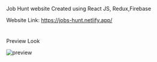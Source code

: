Job Hunt website
Created using React JS, Redux,Firebase

Website Link: https://jobs-hunt.netlify.app/

#

Preview Look

![preview](https://cdn.dribbble.com/users/7447080/screenshots/15514318/media/ce9b3eb6ab3d6eb1e274b568eda9e666.png)
